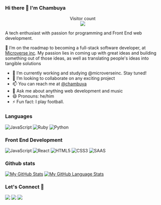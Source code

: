 ### Hi there 👋 I'm Chambuya

<p align="center"> 
  Visitor count<br>
  <img src="https://profile-counter.glitch.me/mnekx/count.svg" />
</p>

A tech enthusiast with passion for programming and Front End web development.

<!--
**mnekx/mnekx** is a ✨ _special_ ✨ repository because its `README.md` (this file) appears on your GitHub profile.

Here are some ideas to get you started:

- 🔭 I’m currently working on ...
- 🌱 I’m currently learning ...
- 👯 I’m looking to collaborate on ...
- 🤔 I’m looking for help with ...
- 💬 Ask me about ...
- 📫 How to reach me: ...
- 😄 Pronouns: ...
- ⚡ Fun fact: ...
### Hello there, I'm Chambuya :wave:
-->

:telescope: I’m on the roadmap to becoming a full-stack software developer, at [Microverse inc](https://www.microverse.org/). My passion lies in coming up with great ideas and building something out of those ideas, as well as translating people's ideas into tangible solutions

- 🔭 I’m currently working and studying @microverseinc. Stay tuned!
- 👯 I’m looking to collaborate on any exciting project
- 📫 You can reach me at [@chambuya](https://www.linkedin.com/in/mnemba-chambuya/)
- 💬 Ask me about anything web development and music
- 😄 Pronouns: he/him
- ⚡ Fun fact: I play football.

### Languages

![JavaScript](https://icongr.am/devicon/javascript-original.svg?size=50&color=currentColor)
![Ruby](https://icongr.am/devicon/ruby-original.svg?size=50&color=currentColor)
![Python](https://icongr.am/devicon/python-original.svg?size=50&color=currentColor)

### Front End Development

![JavaScript](https://icongr.am/devicon/javascript-original.svg?size=50&color=currentColor)
![React](https://icongr.am/devicon/react-original.svg?size=50&color=currentColor)
![HTML5](https://icongr.am/devicon/html5-original.svg?size=50&color=currentColor)
![CSS3](https://icongr.am/devicon/css3-original.svg?size=50&color=currentColor)
![SAAS](https://icongr.am/devicon/sass-original.svg?size=50&color=currentColor)

### Github stats

[![My GitHub Stats](https://github-readme-stats.vercel.app/api/?username=mnekx&count_private=true&theme=tokyonight&showicons=true)]()
[![My GitHub Language Stats](https://github-readme-stats.vercel.app/api/top-langs/?username=mnekx&langs_count=5&theme=tokyonight)]()<h3 align="left">Let's Connect :handshake:</h3>

<div align="left">
<a target="_blank"
href="https://www.linkedin.com/in/mnemba-chambuya/"><img
src="https://img.shields.io/badge/-LinkedIn-0077b5?style=for-the-badge&logo=LinkedIn&logoColor=white"></img></a> <a target="_blank"
href="mailto:mnemba.chambuya@gmail.com"><img
src="https://img.shields.io/badge/-Gmail-D14836?style=for-the-badge&logo=Gmail&logoColor=white"></img></a> <a target="_blank"
href="https://twitter.com/chambuya_mnemba"><img
src="https://img.shields.io/badge/-Twitter-1DA1F2?style=for-the-badge&logo=Twitter&logoColor=white"></img></a>
<div/>
